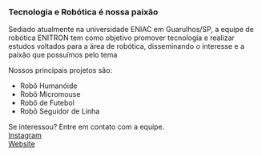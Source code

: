 ### Tecnologia e Robótica é nossa paixão 

Sediado atualmente na universidade ENIAC em Guarulhos/SP, a equipe de robótica ENITRON tem como objetivo promover tecnologia e realizar estudos voltados para a área de robótica, disseminando o interesse e a paixão que possuímos pelo tema

Nossos principais projetos são:
* Robô Humanóide 
* Robô Micromouse
* Robô de Futebol 
* Robô Seguidor de Linha

Se interessou? Entre em contato com a equipe.<br>
[Instagram](https://www.instagram.com/roboenitron/)<br>
[Website](https://www.roboenitron.com.br/)
